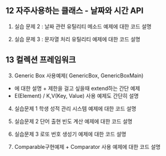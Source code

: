 
## 12 자주사용하는 클래스 - 날짜와 시간 API
1. 실습 문제 2 : 날짜 관련 유틸리티 메소드 예제에 대한 코드 설명

2. 실습 문제 3 : 문자열 처리 유틸리티 예제에 대한 코드 설명

## 13 컬렉션 프레임워크
3. Generic Box 사용예제( GenericBox<T>, GenericBoxMain)
- <T>에 대한 설명 + 제한을 걸고 싶을때 extend하는 간단 예제
- E(Element) /  K,V(Key, Value) 사용 예제도 간단히 설명

4. 실습문제 1 학생 성적 관리 시스템 예제에 대한 코드 설명

5. 실습문제 2 단어 출현 빈도 계산 예제에 대한 코드 설명

6. 실습문제 3 로또 번호 생성기 예제에 대한 코드 설명

7. Comparable구현예제 + Comparator 사용 예제에 대한 코드 설명